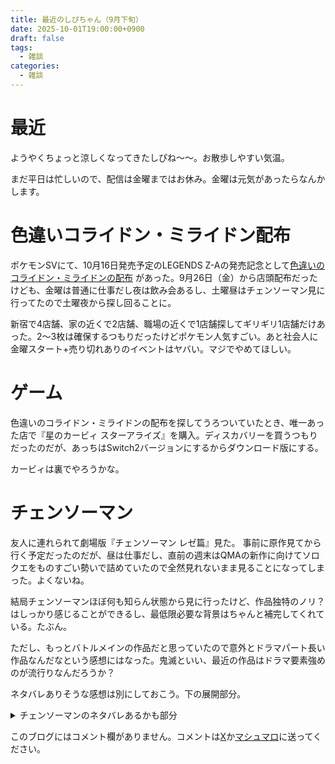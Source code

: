 ```yaml
---
title: 最近のしぴちゃん（9月下旬）
date: 2025-10-01T19:00:00+0900
draft: false
tags:
  - 雑談
categories:
  - 雑談
---
```

# 最近

ようやくちょっと涼しくなってきたしぴね〜〜。お散歩しやすい気温。

まだ平日は忙しいので、配信は金曜まではお休み。金曜は元気があったらなんかします。

# 色違いコライドン・ミライドン配布

ポケモンSVにて、10月16日発売予定のLEGENDS Z-Aの発売記念として[色違いのコライドン・ミライドンの配布](https://www.pokemon.co.jp/info/2025/09/250912_gm01.html) があった。9月26日（金）から店頭配布だったけども、金曜は普通に仕事だし夜は飲み会あるし、土曜昼はチェンソーマン見に行ってたので土曜夜から探し回ることに。

新宿で4店舗、家の近くで2店舗、職場の近くで1店舗探してギリギリ1店舗だけあった。2〜3枚は確保するつもりだったけどポケモン人気すごい。あと社会人に金曜スタート+売り切れありのイベントはヤバい。マジでやめてほしい。

# ゲーム

色違いのコライドン・ミライドンの配布を探してうろついていたとき、唯一あった店で『星のカービィ スターアライズ』を購入。ディスカバリーを買うつもりだったのだが、あっちはSwitch2バージョンにするからダウンロード版にする。

カービィは裏でやろうかな。

# チェンソーマン

友人に連れられて劇場版『チェンソーマン レゼ篇』見た。
事前に原作見てから行く予定だったのだが、昼は仕事だし、直前の週末はQMAの新作に向けてソロクエをものすごい勢いで詰めていたので全然見れないまま見ることになってしまった。よくないね。

結局チェンソーマンほぼ何も知らん状態から見に行ったけど、作品独特のノリ？はしっかり感じることができるし、最低限必要な背景はちゃんと補完してくれている。たぶん。

ただし、もっとバトルメインの作品だと思っていたので意外とドラマパート長い作品なんだなという感想にはなった。鬼滅といい、最近の作品はドラマ要素強めのが流行りなんだろうか？

ネタバレありそうな感想は別にしておこう。下の展開部分。








<details>
  <summary>チェンソーマンのネタバレあるかも部分</summary>
  <p>デンジがレゼに引っかかって学校に行ったりお祭りに行ったりするシーンは、貴重な日常シーンと、作品のお約束の恋愛シーンとして働いているものだと推測した。
  
  映画の尺の前半使ってやることそれで良かったのか？と最初は思ったが、他の友人とかは割と高評価だったからそういう作品なんだなという感想。
  
  バトルシーンの作画は概ねさすがMAPPAといった感じなのだが、スピード感を高めるためか攻撃のモーションをかなり速くしていて、どんなやり取りが行われているかちょっとわかりにくい印象を受けた。
  
  台風とサメがでてきたので実質シャークネードだったのは好き。  
  </p>
</details>




このブログにはコメント欄がありません。コメントは[X](https://x.com/CPPP_CPchan)か[マシュマロ](https://marshmallow-qa.com/qeesq0ftfry6tne)に送ってください。